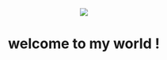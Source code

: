 <div id="header" align="center">
  <a href="https://phamhungbk60.github.io/bouncing-ball-game/">
    <img src="https://raw.githubusercontent.com/J2TEAM/J2TEAM/main/dino.gif"/>
  </a>
  <h1>welcome to my world ! </h1>
</div>

<!--
**phamhungbk60/phamhungbk60** is a ✨ _special_ ✨ repository because its `README.md` (this file) appears on your GitHub profile.

Here are some ideas to get you started:

- 🔭 I’m currently working on ...
- 🌱 I’m currently learning ...
- 👯 I’m looking to collaborate on ...
- 🤔 I’m looking for help with ...
- 💬 Ask me about ...
- 📫 How to reach me: ...
- 😄 Pronouns: ...
- ⚡ Fun fact: ...
-->
